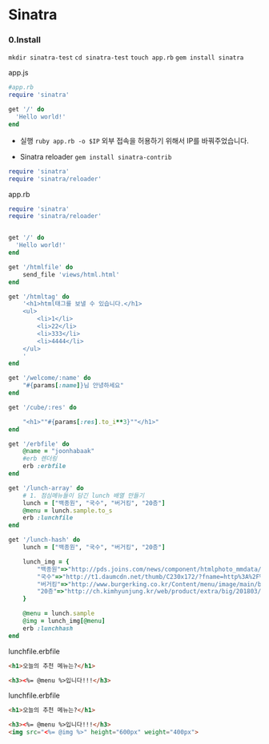 # Sinatra
### 0.Install
`mkdir sinatra-test`
`cd sinatra-test`
`touch app.rb`
`gem install sinatra`

app.js
```Ruby
#app.rb
require 'sinatra'

get '/' do
  'Hello world!'
end
```
- 실행
`ruby app.rb -o $IP`
외부 접속을 허용하기 위해서 IP를 바꿔주었습니다.

- Sinatra reloader
`gem install sinatra-contrib`

```Ruby
require 'sinatra'
require 'sinatra/reloader'
```

app.rb
```rb
require 'sinatra'
require 'sinatra/reloader'


get '/' do
  'Hello world!'
end

get '/htmlfile' do
    send_file 'views/html.html'
end

get '/htmltag' do
    '<h1>html태그를 보낼 수 있습니다.</h1>
    <ul>
        <li>1</li>
        <li>22</li>
        <li>333</li>
        <li>4444</li>
    </ul>
    '
end

get '/welcome/:name' do
    "#{params[:name]}님 안녕하세요"
end

get '/cube/:res' do

    "<h1>""#{params[:res].to_i**3}""</h1>"
end

get '/erbfile' do
    @name = "joonhabaak"
    #erb 렌더링
    erb :erbfile
end

get '/lunch-array' do
    # 1. 점심메뉴들이 담긴 lunch 배열 만들기
    lunch = ["백종원", "국수", "버거킹", "20층"]
    @menu = lunch.sample.to_s
    erb :lunchfile
end

get '/lunch-hash' do
    lunch = ["백종원", "국수", "버거킹", "20층"]

    lunch_img = {
        "백종원"=>"http://pds.joins.com/news/component/htmlphoto_mmdata/201601/27/htm_201601279134262048.jpg",
        "국수"=>"http://t1.daumcdn.net/thumb/C230x172/?fname=http%3A%2F%2Fm1.daumcdn.net%2Fcfile62%2Fattach%2F21736C4F557E01781CB907",
        "버거킹"=>"http://www.burgerking.co.kr/Content/menu/image/main/burger_bulgogiwhopper.jpg",
        "20층"=>"http://ch.kimhyunjung.kr/web/product/extra/big/201803/493_shop1_549456.jpg"
    }

    @menu = lunch.sample
    @img = lunch_img[@menu]
    erb :lunchhash
end

```

lunchfile.erbfile
```html
<h1>오늘의 추천 메뉴는?</h1>

<h3><%= @menu %>입니다!!!</h3>
```

lunchfile.erbfile
```html
<h1>오늘의 추천 메뉴는?</h1>

<h3><%= @menu %>입니다!!!</h3>
<img src="<%= @img %>" height="600px" weight="400px">
```
